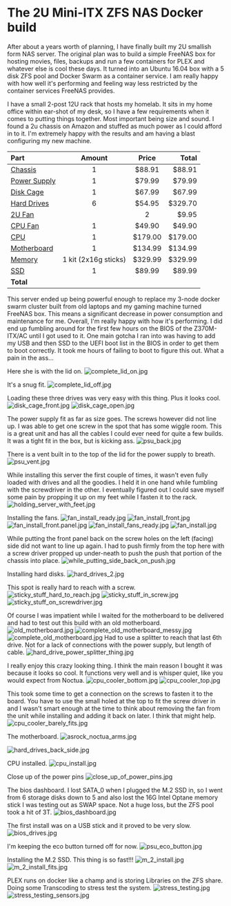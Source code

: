 # The 2U Mini-ITX ZFS NAS Docker build

After about a years worth of planning, I have finally built my 2U smallish form NAS server.  The original plan was to build a simple FreeNAS box for hosting movies, files, backups and run a few containers for PLEX and whatever else is cool these days.  It turned into an Ubuntu 16.04 box with a 5 disk ZFS pool and Docker Swarm as a container service.  I am really happy with how well it's performing and feeling way less restricted by the container services FreeNAS provides.

I have a small 2-post 12U rack that hosts my homelab.  It sits in my home office within ear-shot of my desk, so I have a few requirements when it comes to putting things together.  Most important being size and sound.  I found a 2u chassis on Amazon and stuffed as much power as I could afford in to it.  I'm extremely happy with the results and am having a blast configuring my new machine.

| Part        |  Amount  |  Price  | Total |
|:----------- |:--------:|:-------:| -----:|
| [Chassis](https://www.amazon.com/gp/product/B00A7NBO6E/ref=oh_aui_detailpage_o00_s00?ie=UTF8&psc=1) | 1 | $88.91 | $88.91 |
| [Power Supply](https://www.amazon.com/gp/product/B01LWTS2UL/ref=oh_aui_detailpage_o05_s00?ie=UTF8&psc=1) | 1 | $79.99 | $79.99 |
| [Disk Cage](https://www.amazon.com/gp/product/B004IMKTUW/ref=oh_aui_detailpage_o07_s01?ie=UTF8&psc=1) | 1 | $67.99 | $67.99 |
| [Hard Drives](https://www.amazon.com/gp/product/B075G1N6MH/ref=oh_aui_detailpage_o06_s00?ie=UTF8&psc=1) | 6 | $54.95 | $329.70 |
| [2U Fan](https://www.amazon.com/gp/product/B00KF7MVI2/ref=oh_aui_detailpage_o03_s00?ie=UTF8&psc=1) | | 2 | $9.95 | $19.90 |
| [CPU Fan](https://www.amazon.com/gp/product/B075SF5QQ8/ref=oh_aui_detailpage_o02_s01?ie=UTF8&psc=1) | 1 | $49.90 | $49.90 |
| [CPU](https://www.amazon.com/gp/product/B0759FGJ3Q/ref=od_aui_detailpages00?ie=UTF8&psc=1) | 1 | $179.00 | $179.00 |
| [Motherboard](https://www.amazon.com/gp/product/B07638L88W/ref=od_aui_detailpages01?ie=UTF8&psc=1) | 1 | $134.99 | $134.99 |
| [Memory](https://www.amazon.com/gp/product/B019FRCQAK/ref=oh_aui_detailpage_o01_s00?ie=UTF8&psc=1) | 1 kit (2x16g sticks) | $329.99 | $329.99 |
| [SSD](https://www.amazon.com/gp/product/B01IAGSDJ0/ref=oh_aui_detailpage_o00_s00?ie=UTF8&psc=1) | 1 | $89.99 | $89.99 |
|**Total**||||**$1370**|

This server ended up being powerful enough to replace my 3-node docker swarm cluster built from old laptops and my gaming machine turned FreeNAS box.  This means a significant decrease in power consumption and maintenance for me.  Overall, I'm really happy with how it's performing.  I did end up fumbling around for the first few hours on the BIOS of the Z370M-ITX/AC until I got used to it.  One main gotcha I ran into was having to add my USB and then SSD to the UEFI boot list in the BIOS in order to get them to boot correctly.  It took me hours of failing to boot to figure this out.  What a pain in the ass...

Here she is with the lid on.
![complete_lid_on.jpg](https://github.com/jahrik/home_lab/blob/master/ghost/images/2u_shredder/complete_lid_on.jpg?raw=true)

It's a snug fit.
![complete_lid_off.jpg](https://github.com/jahrik/home_lab/blob/master/ghost/images/2u_shredder/complete_lid_off.jpg?raw=true)

Loading these three drives was very easy with this thing.  Plus it looks cool.
![disk_cage_front.jpg](https://github.com/jahrik/home_lab/blob/master/ghost/images/2u_shredder/disk_cage_front.jpg?raw=true)
![disk_cage_open.jpg](https://github.com/jahrik/home_lab/blob/master/ghost/images/2u_shredder/disk_cage_open.jpg?raw=true)

The power supply fit as far as size goes.  The screws however did not line up.  I was able to get one screw in the spot that has some wiggle room.  This is a great unit and has all the cables I could ever need for quite a few builds.  It was a tight fit in the box, but is kicking ass.
![psu_back.jpg](https://github.com/jahrik/home_lab/blob/master/ghost/images/2u_shredder/psu_back.jpg?raw=true)

There is a vent built in to the top of the lid for the power supply to breath.
![psu_vent.jpg](https://github.com/jahrik/home_lab/blob/master/ghost/images/2u_shredder/psu_vent.jpg?raw=true)

While installing this server the first couple of times, it wasn't even fully loaded with drives and all the goodies.  I held it in one hand while fumbling with the screwdriver in the other.  I eventually figured out I could save myself some pain by propping it up on my feet while I fasten it to the rack.
![holding_server_with_feet.jpg](https://github.com/jahrik/home_lab/blob/master/ghost/images/2u_shredder/holding_server_with_feet.jpg?raw=true)

Installing the fans.
![fan_install_ready.jpg](https://github.com/jahrik/home_lab/blob/master/ghost/images/2u_shredder/fan_install_ready.jpg?raw=true)
![fan_install_front.jpg](https://github.com/jahrik/home_lab/blob/master/ghost/images/2u_shredder/fan_install_front.jpg?raw=true)
![fan_install_front.panel.jpg](https://github.com/jahrik/home_lab/blob/master/ghost/images/2u_shredder/fan_install_front.panel.jpg?raw=true)
![fan_install_fans_ready.jpg](https://github.com/jahrik/home_lab/blob/master/ghost/images/2u_shredder/fan_install_fans_ready.jpg?raw=true)
![fan_install.jpg](https://github.com/jahrik/home_lab/blob/master/ghost/images/2u_shredder/fan_install.jpg?raw=true)

While putting the front panel back on the screw holes on the left (facing) side did not want to line up again.  I had to push firmly from the top here with a screw driver propped up under-neath to push the push that portion of the chassis into place.
![while_putting_side_back_on_push.jpg](https://github.com/jahrik/home_lab/blob/master/ghost/images/2u_shredder/while_putting_side_back_on_push.jpg?raw=true)

Installing hard disks.
![hard_drives_2.jpg](https://github.com/jahrik/home_lab/blob/master/ghost/images/2u_shredder/hard_drives_2.jpg?raw=true)

This spot is really hard to reach with a screw.
![sticky_stuff_hard_to_reach.jpg](https://github.com/jahrik/home_lab/blob/master/ghost/images/2u_shredder/sticky_stuff_hard_to_reach.jpg?raw=true)
![sticky_stuff_in_screw.jpg](https://github.com/jahrik/home_lab/blob/master/ghost/images/2u_shredder/sticky_stuff_in_screw.jpg?raw=true)
![sticky_stuff_on_screwdriver.jpg](https://github.com/jahrik/home_lab/blob/master/ghost/images/2u_shredder/sticky_stuff_on_screwdriver.jpg?raw=true)

Of course I was impatient while I waited for the motherboard to be delivered and had to test out this build with an old motherboard.
![old_motherboard.jpg](https://github.com/jahrik/home_lab/blob/master/ghost/images/2u_shredder/old_motherboard.jpg?raw=true)
![complete_old_motherboard_messy.jpg](https://github.com/jahrik/home_lab/blob/master/ghost/images/2u_shredder/complete_old_motherboard_messy.jpg?raw=true)
![complete_old_motherboard.jpg](https://github.com/jahrik/home_lab/blob/master/ghost/images/2u_shredder/complete_old_motherboard.jpg?raw=true)
Had to use a splitter to reach that last 6th drive.  Not for a lack of connections with the power supply, but length of cable.
![hard_drive_power_splitter_thing.jpg](https://github.com/jahrik/home_lab/blob/master/ghost/images/2u_shredder/hard_drive_power_splitter_thing.jpg?raw=true)

I really enjoy this crazy looking thing.  I think the main reason I bought it was because it looks so cool.  It functions very well and is whisper quiet, like you would expect from Noctua.
![cpu_cooler_bottom.jpg](https://github.com/jahrik/home_lab/blob/master/ghost/images/2u_shredder/cpu_cooler_bottom.jpg?raw=true)
![cpu_cooler_top.jpg](https://github.com/jahrik/home_lab/blob/master/ghost/images/2u_shredder/cpu_cooler_top.jpg?raw=true)

This took some time to get a connection on the screws to fasten it to the board.  You have to use the small holed at the top to fit the screw driver in and I wasn't smart enough at the time to think about removing the fan from the unit while installing and adding it back on later.  I think that might help.
![cpu_cooler_barely_fits.jpg](https://github.com/jahrik/home_lab/blob/master/ghost/images/2u_shredder/cpu_cooler_barely_fits.jpg?raw=true)

The motherboard.
![asrock_noctua_arms.jpg](https://github.com/jahrik/home_lab/blob/master/ghost/images/2u_shredder/asrock_noctua_arms.jpg?raw=true)

![hard_drives_back_side.jpg](https://github.com/jahrik/home_lab/blob/master/ghost/images/2u_shredder/hard_drives_back_side.jpg?raw=true)

CPU installed.
![cpu_install.jpg](https://github.com/jahrik/home_lab/blob/master/ghost/images/2u_shredder/cpu_install.jpg?raw=true)

Close up of the power pins
![close_up_of_power_pins.jpg](https://github.com/jahrik/home_lab/blob/master/ghost/images/2u_shredder/close_up_of_power_pins.jpg?raw=true)

The bios dashboard.  I lost SATA_0 when I plugged the M.2 SSD in, so I went from 6 storage disks down to 5 and also lost the 16G Intel Optane memory stick I was testing out as SWAP space.  Not a huge loss, but the ZFS pool took a hit of 3T.
![bios_dashboard.jpg](https://github.com/jahrik/home_lab/blob/master/ghost/images/2u_shredder/bios_dashboard.jpg?raw=true)

The first install was on a USB stick and it proved to be very slow.
![bios_drives.jpg](https://github.com/jahrik/home_lab/blob/master/ghost/images/2u_shredder/bios_drives.jpg?raw=true)

I'm keeping the eco button turned off for now.
![psu_eco_button.jpg](https://github.com/jahrik/home_lab/blob/master/ghost/images/2u_shredder/psu_eco_button.jpg?raw=true)

Installing the M.2 SSD.  This thing is so fast!!!
![m_2_install.jpg](https://github.com/jahrik/home_lab/blob/master/ghost/images/2u_shredder/m_2_install.jpg?raw=true)
![m_2_install_fits.jpg](https://github.com/jahrik/home_lab/blob/master/ghost/images/2u_shredder/m_2_install_fits.jpg?raw=true)

PLEX runs on docker like a champ and is storing Libraries on the ZFS share.  Doing some Transcoding to stress test the system.
![stress_testing.jpg](https://github.com/jahrik/home_lab/blob/master/ghost/images/2u_shredder/stress_testing.jpg?raw=true)
![stress_testing_sensors.jpg](https://github.com/jahrik/home_lab/blob/master/ghost/images/2u_shredder/stress_testing_sensors.jpg?raw=true)
